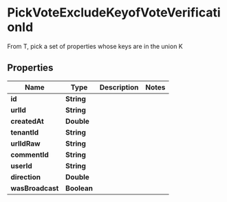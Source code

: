 

# PickVoteExcludeKeyofVoteVerificationId

From T, pick a set of properties whose keys are in the union K

## Properties

| Name | Type | Description | Notes |
|------------ | ------------- | ------------- | -------------|
|**id** | **String** |  |  |
|**urlId** | **String** |  |  |
|**createdAt** | **Double** |  |  |
|**tenantId** | **String** |  |  |
|**urlIdRaw** | **String** |  |  |
|**commentId** | **String** |  |  |
|**userId** | **String** |  |  |
|**direction** | **Double** |  |  |
|**wasBroadcast** | **Boolean** |  |  |



